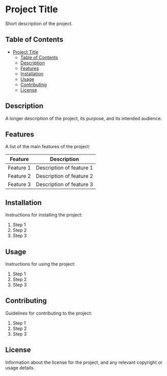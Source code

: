 # Project Title

Short description of the project.

## Table of Contents

- [Project Title](#project-title)
  - [Table of Contents](#table-of-contents)
  - [Description](#description)
  - [Features](#features)
  - [Installation](#installation)
  - [Usage](#usage)
  - [Contributing](#contributing)
  - [License](#license)

## Description

A longer description of the project, its purpose, and its intended audience.

## Features

A list of the main features of the project:

| Feature | Description |
| ------- | ----------- |
| Feature 1 | Description of feature 1 |
| Feature 2 | Description of feature 2 |
| Feature 3 | Description of feature 3 |

## Installation

Instructions for installing the project:

1. Step 1
2. Step 2
3. Step 3

## Usage

Instructions for using the project:

1. Step 1
2. Step 2
3. Step 3

## Contributing

Guidelines for contributing to the project:

1. Step 1
2. Step 2
3. Step 3

## License

Information about the license for the project, and any relevant copyright or usage details.
